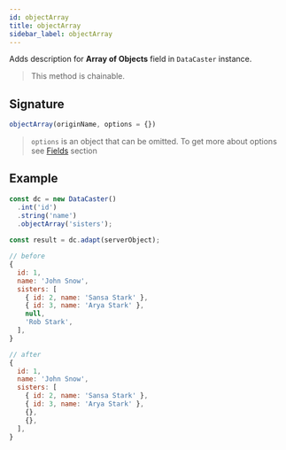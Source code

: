 ```yaml
---
id: objectArray
title: objectArray
sidebar_label: objectArray
---
```


Adds description for **Array of Objects** field in `DataCaster` instance.

> This method is chainable.

## Signature

```javascript
objectArray(originName, options = {})
```

> `options` is an object that can be omitted. To get more about options see [Fields](basics#fields) section

## Example

```javascript
const dc = new DataCaster()
  .int('id')
  .string('name')
  .objectArray('sisters');
	
const result = dc.adapt(serverObject);
```

```javascript
// before
{
  id: 1,
  name: 'John Snow',
  sisters: [
    { id: 2, name: 'Sansa Stark' },
    { id: 3, name: 'Arya Stark' },
    null,
    'Rob Stark',
  ],
}

// after
{
  id: 1,
  name: 'John Snow',
  sisters: [
    { id: 2, name: 'Sansa Stark' },
    { id: 3, name: 'Arya Stark' },
    {},
    {},
  ],
}
```
